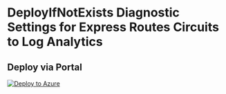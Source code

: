 # DeployIfNotExists Diagnostic Settings for Express Routes Circuits to Log Analytics


## Deploy via Portal

[![Deploy to Azure](http://azuredeploy.net/deploybutton.png)](https://portal.azure.com/#blade/Microsoft_Azure_Policy/CreatePolicyDefinitionBlade/uri/https%3A%2F%2Fraw.githubusercontent.com%2Fsixtencyber%2FAzure-Policies%2Fmain%2FLog_Analytics%2F_Deploy_Based_On_Resource_Tag%2Fexpress-route-to-loganalytics-bytag%2Fdeploy-diagnostic-settings-express-route-to-loganalytics-bytag.json)

